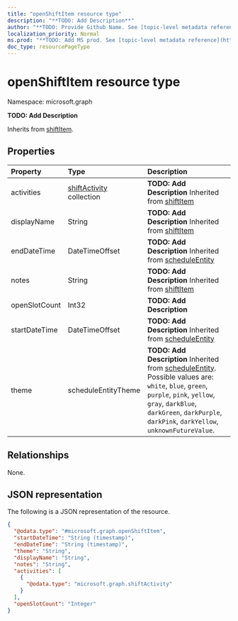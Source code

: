 ```yaml
---
title: "openShiftItem resource type"
description: "**TODO: Add Description**"
author: "**TODO: Provide Github Name. See [topic-level metadata reference](https://msgo.azurewebsites.net/add/document/guidelines/metadata.html#topic-level-metadata)**"
localization_priority: Normal
ms.prod: "**TODO: Add MS prod. See [topic-level metadata reference](https://msgo.azurewebsites.net/add/document/guidelines/metadata.html#topic-level-metadata)**"
doc_type: resourcePageType
---
```


# openShiftItem resource type


Namespace: microsoft.graph

**TODO: Add Description**


Inherits from [shiftItem](../resources/shiftitem.md).

## Properties
|Property|Type|Description|
|:---|:---|:---|
|activities|[shiftActivity](../resources/shiftactivity.md) collection|**TODO: Add Description** Inherited from [shiftItem](../resources/shiftitem.md)|
|displayName|String|**TODO: Add Description** Inherited from [shiftItem](../resources/shiftitem.md)|
|endDateTime|DateTimeOffset|**TODO: Add Description** Inherited from [scheduleEntity](../resources/scheduleentity.md)|
|notes|String|**TODO: Add Description** Inherited from [shiftItem](../resources/shiftitem.md)|
|openSlotCount|Int32|**TODO: Add Description**|
|startDateTime|DateTimeOffset|**TODO: Add Description** Inherited from [scheduleEntity](../resources/scheduleentity.md)|
|theme|scheduleEntityTheme|**TODO: Add Description** Inherited from [scheduleEntity](../resources/scheduleentity.md). Possible values are: `white`, `blue`, `green`, `purple`, `pink`, `yellow`, `gray`, `darkBlue`, `darkGreen`, `darkPurple`, `darkPink`, `darkYellow`, `unknownFutureValue`.|

## Relationships
None.

## JSON representation
The following is a JSON representation of the resource.
<!-- {
  "blockType": "resource",
  "@odata.type": "microsoft.graph.openShiftItem"
}
-->
``` json
{
  "@odata.type": "#microsoft.graph.openShiftItem",
  "startDateTime": "String (timestamp)",
  "endDateTime": "String (timestamp)",
  "theme": "String",
  "displayName": "String",
  "notes": "String",
  "activities": [
    {
      "@odata.type": "microsoft.graph.shiftActivity"
    }
  ],
  "openSlotCount": "Integer"
}
```

